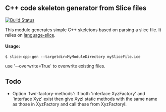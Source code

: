 ## C++ code skeleton generator from Slice files

[![Build Status](https://travis-ci.org/paulkoerbitz/slice-cpp-gen.png)](https://travis-ci.org/paulkoerbitz/slice-cpp-gen)

This module generates simple C++ skeletons based on parsing a slice file.
It relies on [language-slice](https://github.com/paulkoerbitz/language-slice).


#### Usage:

    $ slice-cpp-gen --targetdir=MyModuleDirectory mySliceFile.ice

use '--overwrite=True' to overwrite existing files.


## Todo
- Option 'fwd-factory-methods': If both 'interface XyzFactory' and 'interface Xyz'
  exist then give XyzI static methods with the same name as those in XyzFactory
  and call these from XyzFactoryI.